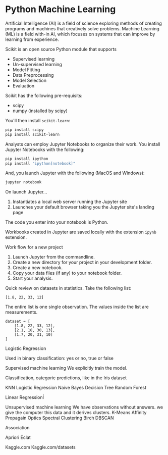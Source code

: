 # Python Machine Learning

Artificial Intelligence (AI) is a field of science exploring methods of creating programs and machines that creatively solve problems. Machine Learning (ML) is a field with-in AI, which focuses on systems that can improve by learning from experience.

Scikit is an open source Python module that supports

* Supervised learning 
* Un-supervised learning
* Model Fitting
* Data Preprocessing
* Model Selection
* Evaluation

Scikit has the following pre-requisits:

* scipy
* numpy (installed by scipy)

You'll then install `scikit-learn`:

```sh
pip install scipy
pip install scikit-learn
```

Analysts can employ Jupyter Notebooks to organize their work. You install Jupyter Notebooks with the following:

```sh
pip install ipython
pip install "ipython[notebook]"
```

And, you launch Jupyter with the following (MacOS and Windows):

```sh
jupyter notebook
```

On launch Jupyter...

1. Instantiates a local web server running the Jupyter site
2. Launches your default browser taking you the Jupyter site's landing page

The code you enter into your notebook is Python.

Workbooks created in Jupyter are saved locally with the extension `ipynb` extension.

Work flow for a new project

1. Launch Jupyter from the commandline.
2. Create a new directory for your project in your development folder.
3. Create a new notebook.
4. Copy your data files (if any) to your notebook folder.
5. Start your analysis.

Quick review on datasets in statistics. Take the following list:

```
[1.8, 22, 33, 12]
```

The entire list is one single observation. The values inside the list are measurements.

```
dataset = [
    [1.8, 22, 33, 12],
    [2.1, 18, 30, 13],
    [1.7, 20, 31, 10]
]
```

Logistic Regression

Used in binary classification: yes or no, true or false



Supervised machine learning
We explicitly train the model.

Classification, categoric predictions, like in the Iris dataset

KNN
Logistic Regression
Naive Bayes
Decision Tree
Random Forest

Linear RegressionÍ

Unsupervised machine learning
We have observations without answers.
we give the computer this data and it derives clusters.
K-Means
Affinity Propagain
Optics
Spectral Clustering
Birch
DBSCAN

Association

Apriori
Eclat




Kaggle.com
Kaggle.com/datasets
